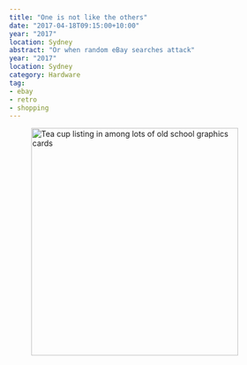 ```yaml
---
title: "One is not like the others"
date: "2017-04-18T09:15:00+10:00"
year: "2017"
location: Sydney
abstract: "Or when random eBay searches attack"
year: "2017"
location: Sydney
category: Hardware
tag:
- ebay
- retro
- shopping
---
```

<figure><img src="https://rubenerd.com/files/2017/one-not-like-others@1x.png" alt="Tea cup listing in among lots of old school graphics cards" srcset="https://rubenerd.com/files/2017/one-not-like-others@1x.png 1x, https://rubenerd.com/files/2017/one-not-like-others@2x.png 2x" style="width:375px; height:412px;" /></figure>

